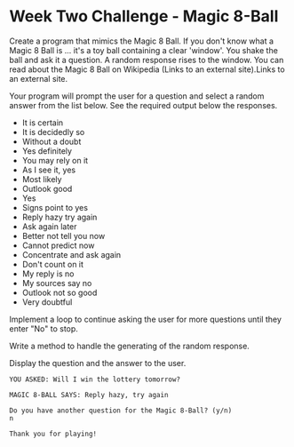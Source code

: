 # Week Two Challenge - Magic 8-Ball

Create a program that mimics the Magic 8 Ball. If you don't know what a Magic 8 Ball is ... it's a toy ball containing a clear 'window'. You shake the ball and ask it a question. A random response rises to the window. You can read about the Magic 8 Ball on Wikipedia (Links to an external site).Links to an external site.

Your program will prompt the user for a question and select a random answer from the list below. See the required output below the responses.

- It is certain
- It is decidedly so
- Without a doubt
- Yes definitely
- You may rely on it
- As I see it, yes
- Most likely
- Outlook good
- Yes
- Signs point to yes
- Reply hazy try again
- Ask again later
- Better not tell you now
- Cannot predict now
- Concentrate and ask again
- Don't count on it
- My reply is no
- My sources say no
- Outlook not so good
- Very doubtful

Implement a loop to continue asking the user for more questions until they enter "No" to stop.

Write a method to handle the generating of the random response.

Display the question and the answer to the user.

```
YOU ASKED: Will I win the lottery tomorrow?
 
MAGIC 8-BALL SAYS: Reply hazy, try again
 
Do you have another question for the Magic 8-Ball? (y/n)
n

Thank you for playing!
```
